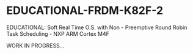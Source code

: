 # EDUCATIONAL-FRDM-K82F-2
EDUCATIONAL: Soft Real Time O.S. with Non - Preemptive Round Robin Task Scheduling - NXP ARM Cortex M4F

WORK IN PROGRESS...

